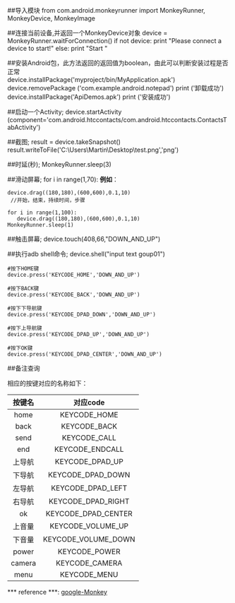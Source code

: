 ##导入模块 
    from com.android.monkeyrunner import MonkeyRunner, MonkeyDevice, MonkeyImage 

##连接当前设备,并返回一个MonkeyDevice对象 
	device = MonkeyRunner.waitForConnection() 
	if not device: 
		print "Please connect a device to start!" 
	else: 
		print "Start " 
    
##安装Android包，此方法返回的返回值为boolean，由此可以判断安装过程是否正常  
    device.installPackage('myproject/bin/MyApplication.apk') 
    device.removePackage ('com.example.android.notepad') 
    print ('卸载成功') 
    device.installPackage('ApiDemos.apk') 
    print ('安装成功') 

##启动一个Activity; 
    device.startActivity (component='com.android.htccontacts/com.android.htccontacts.ContactsTabActivity')

##截图; 
    result = device.takeSnapshot() 
    result.writeToFile('C:\\Users\\Martin\\Desktop\\test.png','png') 

##时延(秒); 
    MonkeyRunner.sleep(3) 

##滑动屏幕; 
    for i in range(1,70): 
**例如**：

    device.drag((180,180),(600,600),0.1,10) 
     //开始，结束，持续时间，步骤   

    for i in range(1,100): 
       device.drag((180,180),(600,600),0.1,10) 
    MonkeyRunner.sleep(1) 

##触击屏幕; 
    device.touch(408,66,"DOWN_AND_UP") 

##执行adb shell命令; 
    device.shell("input text goup01") 
	
    #按下HOME键  
	device.press('KEYCODE_HOME','DOWN_AND_UP') 

    #按下BACK键   
	device.press('KEYCODE_BACK','DOWN_AND_UP') 

    #按下下导航键 
	device.press('KEYCODE_DPAD_DOWN','DOWN_AND_UP') 

    #按下上导航键 
	device.press('KEYCODE_DPAD_UP','DOWN_AND_UP') 

    #按下OK键
	device.press('KEYCODE_DPAD_CENTER','DOWN_AND_UP') 
         

##备注查询

相应的按键对应的名称如下：

|按键名|对应code|
|:--:|:--:|
|home|KEYCODE_HOME|
|back|KEYCODE_BACK|
|send|KEYCODE_CALL|
|end|KEYCODE_ENDCALL|
|上导航|KEYCODE_DPAD_UP|
|下导航|KEYCODE_DPAD_DOWN|
|左导航|KEYCODE_DPAD_LEFT|
|右导航|KEYCODE_DPAD_RIGHT|
|ok|KEYCODE_DPAD_CENTER|
|上音量|KEYCODE_VOLUME_UP|
|下音量|KEYCODE_VOLUME_DOWN|
|power|KEYCODE_POWER|
|camera|KEYCODE_CAMERA|
|menu|KEYCODE_MENU|

*** reference ***:   [google-Monkey](https://developer.android.google.cn/studio/test/monkeyrunner/)